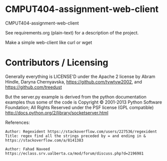 CMPUT404-assignment-web-client
==============================

CMPUT404-assignment-web-client

See requirements.org (plain-text) for a description of the project.

Make a simple web-client like curl or wget

Contributors / Licensing
========================

Generally everything is LICENSE'D under the Apache 2 license by Abram Hindle, Daryna Chernyavska,
https://github.com/tywtyw2002, and https://github.com/treedust

But the server.py example is derived from the python documentation
examples thus some of the code is Copyright © 2001-2013 Python
Software Foundation; All Rights Reserved under the PSF license (GPL
compatible) http://docs.python.org/2/library/socketserver.html

References:

    Author: Regexident https://stackoverflow.com/users/227536/regexident
    Title: regex find all the strings preceded by = and ending in &
    https://stackoverflow.com/a/8141383

    Author: Fahad Naveed
    https://eclass.srv.ualberta.ca/mod/forum/discuss.php?d=2196981

